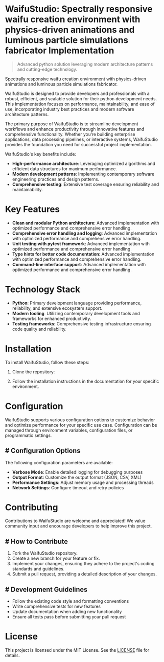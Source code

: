 <!-- fallback_WaifuStudio_20250803185329_14060 -->

# WaifuStudio: Spectrally responsive waifu creation environment with physics-driven animations and luminous particle simulations fabricator Implementation
> Advanced python solution leveraging modern architecture patterns and cutting-edge technology.

Spectrally responsive waifu creation environment with physics-driven animations and luminous particle simulations fabricator.

WaifuStudio is designed to provide developers and professionals with a robust, efficient, and scalable solution for their python development needs. This implementation focuses on performance, maintainability, and ease of use, incorporating industry best practices and modern software architecture patterns.

The primary purpose of WaifuStudio is to streamline development workflows and enhance productivity through innovative features and comprehensive functionality. Whether you're building enterprise applications, data processing pipelines, or interactive systems, WaifuStudio provides the foundation you need for successful project implementation.

WaifuStudio's key benefits include:

* **High-performance architecture**: Leveraging optimized algorithms and efficient data structures for maximum performance.
* **Modern development patterns**: Implementing contemporary software engineering practices and design patterns.
* **Comprehensive testing**: Extensive test coverage ensuring reliability and maintainability.

# Key Features

* **Clean and modular Python architecture**: Advanced implementation with optimized performance and comprehensive error handling.
* **Comprehensive error handling and logging**: Advanced implementation with optimized performance and comprehensive error handling.
* **Unit testing with pytest framework**: Advanced implementation with optimized performance and comprehensive error handling.
* **Type hints for better code documentation**: Advanced implementation with optimized performance and comprehensive error handling.
* **Command-line interface support**: Advanced implementation with optimized performance and comprehensive error handling.

# Technology Stack

* **Python**: Primary development language providing performance, reliability, and extensive ecosystem support.
* **Modern tooling**: Utilizing contemporary development tools and frameworks for enhanced productivity.
* **Testing frameworks**: Comprehensive testing infrastructure ensuring code quality and reliability.

# Installation

To install WaifuStudio, follow these steps:

1. Clone the repository:


2. Follow the installation instructions in the documentation for your specific environment.

# Configuration

WaifuStudio supports various configuration options to customize behavior and optimize performance for your specific use case. Configuration can be managed through environment variables, configuration files, or programmatic settings.

## # Configuration Options

The following configuration parameters are available:

* **Verbose Mode**: Enable detailed logging for debugging purposes
* **Output Format**: Customize the output format (JSON, CSV, XML)
* **Performance Settings**: Adjust memory usage and processing threads
* **Network Settings**: Configure timeout and retry policies

# Contributing

Contributions to WaifuStudio are welcome and appreciated! We value community input and encourage developers to help improve this project.

## # How to Contribute

1. Fork the WaifuStudio repository.
2. Create a new branch for your feature or fix.
3. Implement your changes, ensuring they adhere to the project's coding standards and guidelines.
4. Submit a pull request, providing a detailed description of your changes.

## # Development Guidelines

* Follow the existing code style and formatting conventions
* Write comprehensive tests for new features
* Update documentation when adding new functionality
* Ensure all tests pass before submitting your pull request

# License

This project is licensed under the MIT License. See the [LICENSE](https://github.com/xgek/WaifuStudio/blob/main/LICENSE) file for details.
